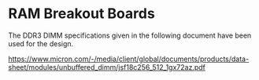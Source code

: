 # RAM Breakout Boards

The DDR3 DIMM specifications given in the following document have been used for the design.

https://www.micron.com/-/media/client/global/documents/products/data-sheet/modules/unbuffered_dimm/jsf18c256_512_1gx72az.pdf 

